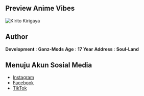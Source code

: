 ## Preview Anime Vibes
![Kirito Kirigaya](https://media3.giphy.com/media/xULW8B4WU7Rjh5po88/giphy.gif?cid=6c09b952ne8wb0jeonmf4jfr1j1ro9w95ohp6872tot6wdwb&ep=v1_internal_gif_by_id&rid=giphy.gif&ct=g)

## Author
**Development** : **Ganz-Mods**
**Age** : **17 Year**
**Address** : **Soul-Land**

## Menuju Akun Sosial Media
- [Instagram](https://img.shields.io/badge/Telegram-2CA5E0?style=for-the-badge&logo=telegram&logoColor=white)
- [Facebook](https://img.shields.io/badge/Facebook-2CA5E0?style=for-the-badge&logo=Facebook&logoColor=white)
- [TikTok](https://img.shields.io/badge/TikTok-2CA5E0?style=for-the-badge&logo=TikTok&logoColor=white)
